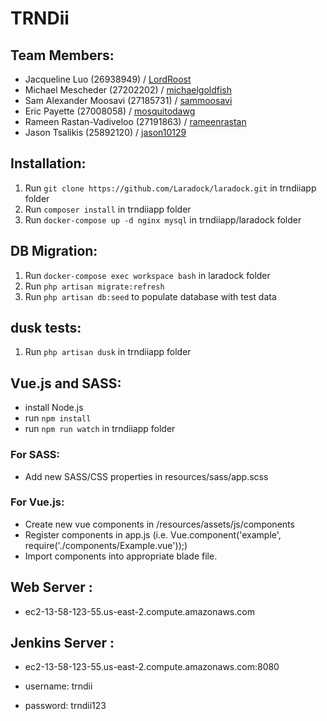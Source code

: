 # TRNDii


## Team Members:
- Jacqueline Luo (26938949) / [LordRoost](https://github.com/LordRoost)
- Michael Mescheder (27202202) / [michaelgoldfish](https://github.com/michaelgoldfish)
- Sam Alexander Moosavi (27185731) / [sammoosavi](https://github.com/sammoosavi)
- Eric Payette (27008058) / [mosquitodawg](https://github.com/mosquitodawg)
- Rameen Rastan-Vadiveloo (27191863) / [rameenrastan](https://github.com/rameenrastan)
- Jason Tsalikis (25892120) / [jason10129](https://github.com/jason10129)

## Installation:
1. Run `git clone https://github.com/Laradock/laradock.git` in trndiiapp folder
2. Run `composer install` in trndiiapp folder
3. Run `docker-compose up -d nginx mysql` in trndiiapp/laradock folder

## DB Migration:

1. Run `docker-compose exec workspace bash`  in laradock folder
2. Run `php artisan migrate:refresh`
3. Run `php artisan db:seed` to populate database with test data

## dusk tests:

1. Run `php artisan dusk` in trndiiapp folder

## Vue.js and SASS:

- install Node.js
- run `npm install`
- run `npm run watch`  in trndiiapp folder

### For SASS:
- Add new SASS/CSS properties in resources/sass/app.scss

### For Vue.js:
- Create new vue components in /resources/assets/js/components
- Register components in app.js (i.e. Vue.component('example', require('./components/Example.vue'));)
- Import components into appropriate blade file. 

## Web  Server : 

- ec2-13-58-123-55.us-east-2.compute.amazonaws.com

## Jenkins Server : 

- ec2-13-58-123-55.us-east-2.compute.amazonaws.com:8080

- username: trndii
- password: trndii123
